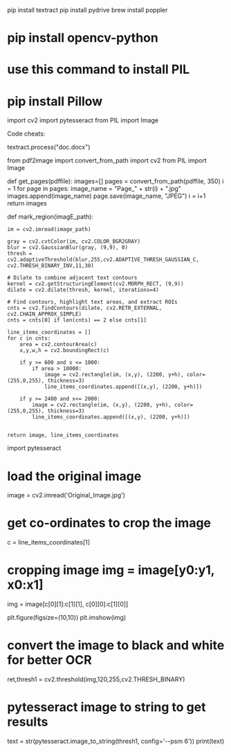 pip install textract
pip install pydrive
brew install poppler
# pip install opencv-python

# use this command to install PIL
# pip install Pillow

import cv2 
import pytesseract
from PIL import Image




Code cheats:

textract.process("doc.docx")



from pdf2image import convert_from_path
import cv2
from PIL import Image

def get_pages(pdffile):
	images=[]
	pages = convert_from_path(pdffile, 350)
	i = 1
	for page in pages:
		image_name = "Page_" + str(i) + ".jpg" 
		images.append(image_name)
		page.save(image_name, "JPEG")
		i = i+1        
	return images	



def mark_region(imagE_path):
    
    im = cv2.imread(image_path)

    gray = cv2.cvtColor(im, cv2.COLOR_BGR2GRAY)
    blur = cv2.GaussianBlur(gray, (9,9), 0)
    thresh = cv2.adaptiveThreshold(blur,255,cv2.ADAPTIVE_THRESH_GAUSSIAN_C, cv2.THRESH_BINARY_INV,11,30)

    # Dilate to combine adjacent text contours
    kernel = cv2.getStructuringElement(cv2.MORPH_RECT, (9,9))
    dilate = cv2.dilate(thresh, kernel, iterations=4)

    # Find contours, highlight text areas, and extract ROIs
    cnts = cv2.findContours(dilate, cv2.RETR_EXTERNAL, cv2.CHAIN_APPROX_SIMPLE)
    cnts = cnts[0] if len(cnts) == 2 else cnts[1]

    line_items_coordinates = []
    for c in cnts:
        area = cv2.contourArea(c)
        x,y,w,h = cv2.boundingRect(c)

        if y >= 600 and x <= 1000:
            if area > 10000:
                image = cv2.rectangle(im, (x,y), (2200, y+h), color=(255,0,255), thickness=3)
                line_items_coordinates.append([(x,y), (2200, y+h)])

        if y >= 2400 and x<= 2000:
            image = cv2.rectangle(im, (x,y), (2200, y+h), color=(255,0,255), thickness=3)
            line_items_coordinates.append([(x,y), (2200, y+h)])


    return image, line_items_coordinates

import pytesseract


# load the original image
image = cv2.imread('Original_Image.jpg')

# get co-ordinates to crop the image
c = line_items_coordinates[1]

# cropping image img = image[y0:y1, x0:x1]
img = image[c[0][1]:c[1][1], c[0][0]:c[1][0]]    

plt.figure(figsize=(10,10))
plt.imshow(img)

# convert the image to black and white for better OCR
ret,thresh1 = cv2.threshold(img,120,255,cv2.THRESH_BINARY)

# pytesseract image to string to get results
text = str(pytesseract.image_to_string(thresh1, config='--psm 6'))
print(text)



